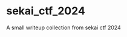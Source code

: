 # sekai_ctf_2024

<!--
#field
CTF

#groups
Writeups

#languages
Python

#frames and libs

-->

A small writeup collection from sekai ctf 2024
